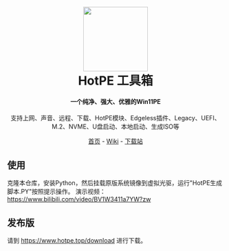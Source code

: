 
<h1 align="center">
  <br>
<img src="https://www.hotpe.top/wp-content/uploads/2022/04/logo.ico" width="150"/>
  <br>
  HotPE 工具箱
  <br>
</h1>

<h4 align="center">一个纯净、强大、优雅的Win11PE</h4>

<p align="center">支持上网、声音、远程、下载、HotPE模块、Edgeless插件、Legacy、UEFI、M.2、NVME、U盘启动、本地启动、生成ISO等</p>

<p align="center">
  <a href="https://www.hotpe.top">首页</a> -
  <a href="https://wiki.hotpe.top">Wiki</a> -
  <a href="https://down.hotpe.top">下载站</a> 
</p>

## 使用
克隆本仓库，安装Python，然后挂载原版系统镜像到虚拟光驱，运行"HotPE生成脚本.PY"按照提示操作。
演示视频：https://www.bilibili.com/video/BV1W3411a7YW?zw

## 发布版
请到 https://www.hotpe.top/download 进行下载。
